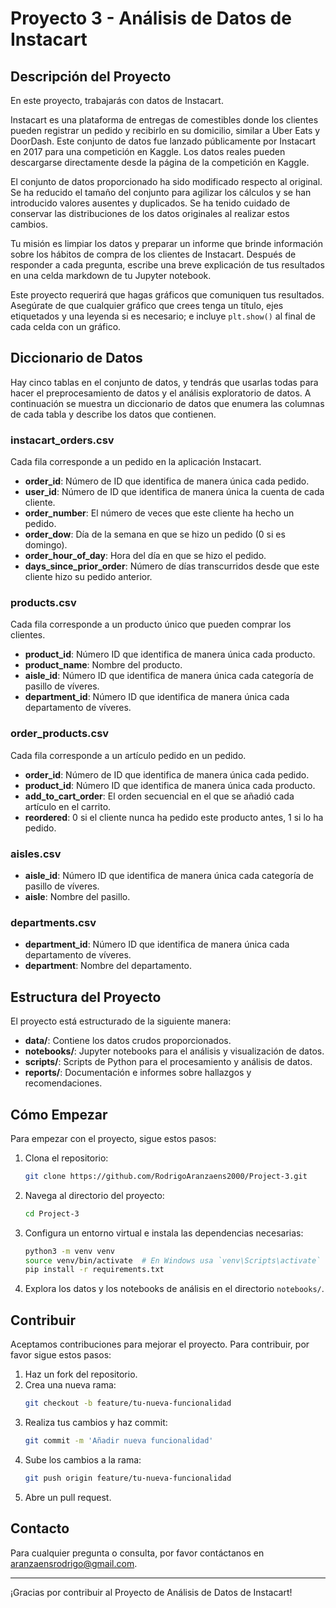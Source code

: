 # Proyecto 3 - Análisis de Datos de Instacart

## Descripción del Proyecto

En este proyecto, trabajarás con datos de Instacart.

Instacart es una plataforma de entregas de comestibles donde los clientes pueden registrar un pedido y recibirlo en su domicilio, similar a Uber Eats y DoorDash. Este conjunto de datos fue lanzado públicamente por Instacart en 2017 para una competición en Kaggle. Los datos reales pueden descargarse directamente desde la página de la competición en Kaggle.

El conjunto de datos proporcionado ha sido modificado respecto al original. Se ha reducido el tamaño del conjunto para agilizar los cálculos y se han introducido valores ausentes y duplicados. Se ha tenido cuidado de conservar las distribuciones de los datos originales al realizar estos cambios.

Tu misión es limpiar los datos y preparar un informe que brinde información sobre los hábitos de compra de los clientes de Instacart. Después de responder a cada pregunta, escribe una breve explicación de tus resultados en una celda markdown de tu Jupyter notebook.

Este proyecto requerirá que hagas gráficos que comuniquen tus resultados. Asegúrate de que cualquier gráfico que crees tenga un título, ejes etiquetados y una leyenda si es necesario; e incluye `plt.show()` al final de cada celda con un gráfico.

## Diccionario de Datos

Hay cinco tablas en el conjunto de datos, y tendrás que usarlas todas para hacer el preprocesamiento de datos y el análisis exploratorio de datos. A continuación se muestra un diccionario de datos que enumera las columnas de cada tabla y describe los datos que contienen.

### instacart_orders.csv

Cada fila corresponde a un pedido en la aplicación Instacart.
- **order_id**: Número de ID que identifica de manera única cada pedido.
- **user_id**: Número de ID que identifica de manera única la cuenta de cada cliente.
- **order_number**: El número de veces que este cliente ha hecho un pedido.
- **order_dow**: Día de la semana en que se hizo un pedido (0 si es domingo).
- **order_hour_of_day**: Hora del día en que se hizo el pedido.
- **days_since_prior_order**: Número de días transcurridos desde que este cliente hizo su pedido anterior.

### products.csv

Cada fila corresponde a un producto único que pueden comprar los clientes.
- **product_id**: Número ID que identifica de manera única cada producto.
- **product_name**: Nombre del producto.
- **aisle_id**: Número ID que identifica de manera única cada categoría de pasillo de víveres.
- **department_id**: Número ID que identifica de manera única cada departamento de víveres.

### order_products.csv

Cada fila corresponde a un artículo pedido en un pedido.
- **order_id**: Número de ID que identifica de manera única cada pedido.
- **product_id**: Número ID que identifica de manera única cada producto.
- **add_to_cart_order**: El orden secuencial en el que se añadió cada artículo en el carrito.
- **reordered**: 0 si el cliente nunca ha pedido este producto antes, 1 si lo ha pedido.

### aisles.csv

- **aisle_id**: Número ID que identifica de manera única cada categoría de pasillo de víveres.
- **aisle**: Nombre del pasillo.

### departments.csv

- **department_id**: Número ID que identifica de manera única cada departamento de víveres.
- **department**: Nombre del departamento.

## Estructura del Proyecto

El proyecto está estructurado de la siguiente manera:

- **data/**: Contiene los datos crudos proporcionados.
- **notebooks/**: Jupyter notebooks para el análisis y visualización de datos.
- **scripts/**: Scripts de Python para el procesamiento y análisis de datos.
- **reports/**: Documentación e informes sobre hallazgos y recomendaciones.

## Cómo Empezar

Para empezar con el proyecto, sigue estos pasos:

1. Clona el repositorio:
    ```bash
    git clone https://github.com/RodrigoAranzaens2000/Project-3.git
    ```

2. Navega al directorio del proyecto:
    ```bash
    cd Project-3
    ```

3. Configura un entorno virtual e instala las dependencias necesarias:
    ```bash
    python3 -m venv venv
    source venv/bin/activate  # En Windows usa `venv\Scripts\activate`
    pip install -r requirements.txt
    ```

4. Explora los datos y los notebooks de análisis en el directorio `notebooks/`.

## Contribuir

Aceptamos contribuciones para mejorar el proyecto. Para contribuir, por favor sigue estos pasos:

1. Haz un fork del repositorio.
2. Crea una nueva rama:
    ```bash
    git checkout -b feature/tu-nueva-funcionalidad
    ```
3. Realiza tus cambios y haz commit:
    ```bash
    git commit -m 'Añadir nueva funcionalidad'
    ```
4. Sube los cambios a la rama:
    ```bash
    git push origin feature/tu-nueva-funcionalidad
    ```
5. Abre un pull request.


## Contacto

Para cualquier pregunta o consulta, por favor contáctanos en [aranzaensrodrigo@gmail.com](mailto:aranzaensrodrigo@gmail.com).

---

¡Gracias por contribuir al Proyecto de Análisis de Datos de Instacart!

